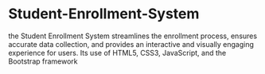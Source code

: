 # Student-Enrollment-System
the Student Enrollment System streamlines the enrollment process, ensures accurate data collection, and provides an interactive and visually engaging experience for users. Its use of HTML5, CSS3, JavaScript, and the Bootstrap framework 
